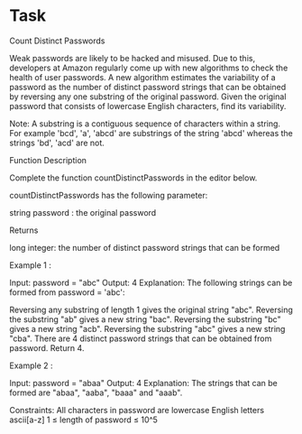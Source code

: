 # Task


Count Distinct Passwords


Weak passwords are likely to be hacked and misused. Due to this, developers at Amazon regularly come up with new algorithms to check the health of user passwords. A new algorithm estimates the variability of a password as the number of distinct password strings that can be obtained by reversing any one substring of the original password. Given the original password that consists of lowercase English characters, find its variability.

Note: A substring is a contiguous sequence of characters within a string. For example 'bcd', 'a', 'abcd' are substrings of the string 'abcd' whereas the strings 'bd', 'acd' are not.


Function Description

Complete the function countDistinctPasswords in the editor below.

countDistinctPasswords has the following parameter:

string password : the original password

Returns

long integer: the number of distinct password strings that can be formed


Example 1 :



Input: password = "abc"
Output: 4
Explanation: The following strings can be formed from password = 'abc':

Reversing any substring of length 1 gives the original string "abc".
Reversing the substring "ab" gives a new string "bac".
Reversing the substring "bc" gives a new string "acb".
Reversing the substring "abc" gives a new string "cba".
There are 4 distinct password strings that can be obtained from password. Return 4.

Example 2 :

Input: password = "abaa"
Output: 4
Explanation: The strings that can be formed are "abaa", "aaba", "baaa" and "aaab".


Constraints:
All characters in password are lowercase English letters ascii[a-z]
1 ≤ length of password ≤ 10^5